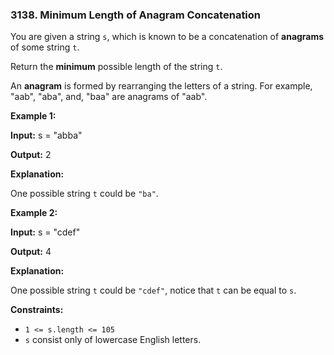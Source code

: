 ### 3138\. Minimum Length of Anagram Concatenation

You are given a string `s`, which is known to be a concatenation of **anagrams** of some string `t`.

Return the **minimum** possible length of the string `t`.

An **anagram** is formed by rearranging the letters of a string. For example, "aab", "aba", and, "baa" are anagrams of "aab".

**Example 1:**

**Input:** s = "abba"

**Output:** 2

**Explanation:**

One possible string `t` could be `"ba"`.

**Example 2:**

**Input:** s = "cdef"

**Output:** 4

**Explanation:**

One possible string `t` could be `"cdef"`, notice that `t` can be equal to `s`.

**Constraints:**

*   `1 <= s.length <= 105`
*   `s` consist only of lowercase English letters.
